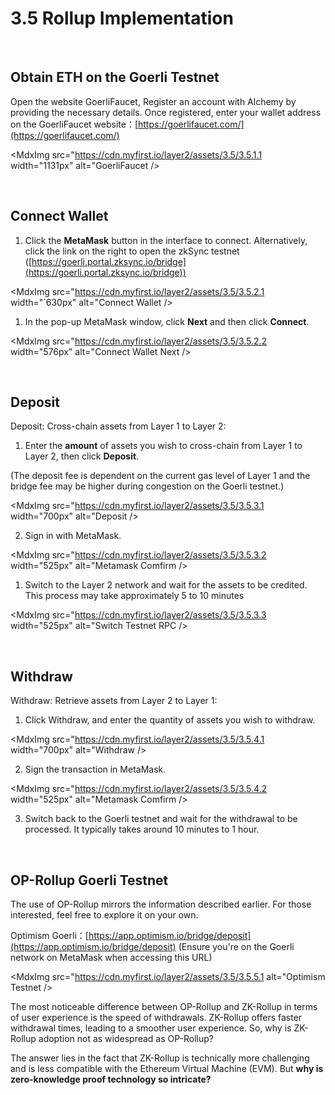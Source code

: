 # 3.5 Rollup Implementation

  <ZksyncSwap />

&nbsp;

## Obtain ETH on the Goerli Testnet

Open the website GoerliFaucet, Register an account with Alchemy by providing the necessary details. Once registered, enter your wallet address on the GoerliFaucet website：[https://goerlifaucet.com/](https://goerlifaucet.com/)

<MdxImg src="https://cdn.myfirst.io/layer2/assets/3.5/3.5.1.1 width="1131px" alt="GoerliFaucet />

&nbsp;

## Connect Wallet

1. Click the **MetaMask** button in the interface to connect. Alternatively, click the link on the right to open the zkSync testnet ([https://goerli.portal.zksync.io/bridge](https://goerli.portal.zksync.io/bridge))

<MdxImg src="https://cdn.myfirst.io/layer2/assets/3.5/3.5.2.1 width="`630px" alt="Connect Wallet />

1. In the pop-up MetaMask window, click **Next** and then click **Connect**.

<MdxImg src="https://cdn.myfirst.io/layer2/assets/3.5/3.5.2.2 width="576px" alt="Connect Wallet Next />

&nbsp;

## Deposit

Deposit: Cross-chain assets from Layer 1 to Layer 2:

1. Enter the **amount** of assets you wish to cross-chain from Layer 1 to Layer 2, then click **Deposit**.

(The deposit fee is dependent on the current gas level of Layer 1 and the bridge fee may be higher during congestion on the Goerli testnet.)

<MdxImg src="https://cdn.myfirst.io/layer2/assets/3.5/3.5.3.1 width="700px" alt="Deposit />

2. Sign in with MetaMask.

<MdxImg src="https://cdn.myfirst.io/layer2/assets/3.5/3.5.3.2 width="525px" alt="Metamask Comfirm />

1. Switch to the Layer 2 network and wait for the assets to be credited. This process may take approximately 5 to 10 minutes

<MdxImg src="https://cdn.myfirst.io/layer2/assets/3.5/3.5.3.3 width="525px" alt="Switch Testnet RPC />

&nbsp;

## Withdraw

Withdraw: Retrieve assets from Layer 2 to Layer 1:

1. Click Withdraw, and enter the quantity of assets you wish to withdraw.

<MdxImg src="https://cdn.myfirst.io/layer2/assets/3.5/3.5.4.1 width="700px" alt="Withdraw />

2. Sign the transaction in MetaMask.

<MdxImg src="https://cdn.myfirst.io/layer2/assets/3.5/3.5.4.2 width="525px" alt="Metamask Comfirm />

3. Switch back to the Goerli testnet and wait for the withdrawal to be processed. It typically takes around 10 minutes to 1 hour.

&nbsp;

## OP-Rollup Goerli Testnet

The use of OP-Rollup mirrors the information described earlier. For those interested, feel free to explore it on your own.

Optimism Goerli：[https://app.optimism.io/bridge/deposit](https://app.optimism.io/bridge/deposit) (Ensure you're on the Goerli network on MetaMask when accessing this URL)

<MdxImg src="https://cdn.myfirst.io/layer2/assets/3.5/3.5.5.1 alt="Optimism Testnet />

The most noticeable difference between OP-Rollup and ZK-Rollup in terms of user experience is the speed of withdrawals. ZK-Rollup offers faster withdrawal times, leading to a smoother user experience. So, why is ZK-Rollup adoption not as widespread as OP-Rollup?

The answer lies in the fact that ZK-Rollup is technically more challenging and is less compatible with the Ethereum Virtual Machine (EVM). But **why is zero-knowledge proof technology so intricate?**

<GithubAvatar owner='lxdao-official' repo='myfirstlayer2-frontend' path='mdx/en/3.5-rollup-implementation.md' />

<EditChapter url='https://github.com/lxdao-official/myfirstlayer2-frontend/blob/main/mdx/en/3.5-rollup-implementation.md' />
